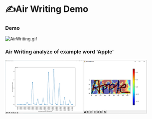 # :writing_hand:Air Writing Demo
### Demo
![AirWriting.gif](./AirWriting.gif)

### Air Writing analyze of example word 'Apple'
<img src="images/Apple_analyze.png" width="90%" height="90%">